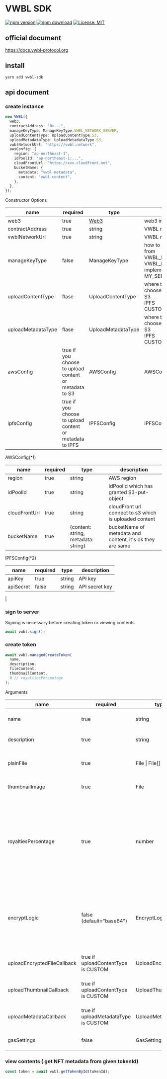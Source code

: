 # VWBL SDK

[![npm version](https://badge.fury.io/js/vwbl-sdk.svg)](https://badge.fury.io/js/vwbl-sdk) [![npm download](https://img.shields.io/npm/dt/vwbl-sdk.svg)](https://img.shields.io/npm/dt/vwbl-sdk.svg) [![License: MIT](https://img.shields.io/badge/License-MIT-yellow.svg)](https://opensource.org/licenses/MIT)

## official document

https://docs.vwbl-protocol.org

## install

`yarn add vwbl-sdk`

## api document

### create instance

```typescript
new VWBL({
  web3,
  contractAddress: "0x...",
  manageKeyType: ManageKeyType.VWBL_NETWORK_SERVER,
  uploadContentType: UploadContentType.S3,
  uploadMetadataType: UploadMetadataType.S3,
  vwblNetworkUrl: "https://vwbl.network",
  awsConfig: {
    region: "ap-northeast-1",
    idPoolId: "ap-northeast-1:...",
    cloudFrontUrl: "https://xxx.cloudfront.net",
    bucketName: {
      metadata: "vwbl-metadata",
      content: "vwbl-content",
    },
  },
});
```

Constructor Options

| name               | required                                                 | type                                       | description                                                                                                                                           |
| ------------------ | -------------------------------------------------------- | ------------------------------------------ | ----------------------------------------------------------------------------------------------------------------------------------------------------- |
| web3               | true                                                     | [Web3](https://www.npmjs.com/package/web3) | web3 instance                                                                                                                                         |
| contractAddress    | true                                                     | string                                     | VWBL nft's contract address                                                                                                                           |
| vwblNetworkUrl     | true                                                     | string                                     | VWBL network's url                                                                                                                                    |
| manageKeyType      | false                                                    | ManageKeyType                              | how to manage key, you can choose from <br> VWBL_NETWORK_SERVER <br> VWBL_NETWORK_CONSORTIUM(not implemented yet)<br> MY_SERVER(not implemented yet). |
| uploadContentType  | flase                                                    | UploadContentType                          | where to upload content, you can choose from <br> S3 <br> IPFS <br> CUSTOM                                                                            |
| uploadMetadataType | flase                                                    | UploadMetadataType                         | where to upload content, you can choose from <br> S3 <br> IPFS <br> CUSTOM                                                                            |
| awsConfig          | true if you choose to upload content or metadata to S3   | AWSConfig                                  | AWSConfig \*1                                                                                                                                         |
| ipfsConfig  | true if you choose to upload content or metadata to IPFS | IPFSConfig                                     | IPFSConfig \*2                                                                                                                     |

AWSConfig(*1)

| name          | required | type                                | description                                               |
| ------------- | -------- | ----------------------------------- | --------------------------------------------------------- |
| region        | true     | string                              | AWS region                                                |
| idPoolId      | true     | string                              | idPoolId which has granted S3-put-object                  |
| cloudFrontUrl | true     | string                              | cloudFront url connect to s3 which is uploaded content    |
| bucketName    | true     | {content: string, metadata: string} | bucketName of metadata and content, it's ok they are same |


IPFSConfig(*2)

| name          | required | type                                | description                                               |
| ------------- | -------- | ----------------------------------- | --------------------------------------------------------- |
| apiKey        | true     | string                              | API key                                                |
| apiSecret      | false     | string                              | API secret key                  |
|
### sign to server

Signing is necessary before creating token or viewing contents.

```typescript
await vwbl.sign();
```

### create token

```typescript
await vwbl.managedCreateToken(
  name,
  description,
  fileContent,
  thumbnailContent,
  0 // royaltiesPercentage
);
```

Arguments

| name                        | required                             | type                | description                                                                                                                                  |
| --------------------------- | ------------------------------------ | ------------------- | -------------------------------------------------------------------------------------------------------------------------------------------- |
| name                        | true                                 | string              | [ERC721](https://eips.ethereum.org/EIPS/eip-721) metadata name                                                                               |
| description                 | true                                 | string              | [ERC721](https://eips.ethereum.org/EIPS/eip-721) metadata description                                                                        |
| plainFile                   | true                                 | File \| File[]      | The data that only NFT owner can view                                                                                                        |
| thumbnailImage              | true                                 | File                | [ERC721](https://eips.ethereum.org/EIPS/eip-721) metadata image                                                                              |
| royaltiesPercentage         | true                                 | number              | If the marketplace supports EIP2981, this percentage of the sale price will be paid to the NFT creator every time the NFT is sold or re-sold |
| encryptLogic                | false (default="base64")             | EncryptLogic        | "base64" or "binary". Selection criteria: "base64" -> sutable for small data. "binary" -> sutable for large data.                            |
| uploadEncryptedFileCallback | true if uploadContentType is CUSTOM  | UploadEncryptedFile | you can custom upload function                                                                                                               |
| uploadThumbnailCallback     | true if uploadContentType is CUSTOM  | UploadThumbnail     | you can custom upload function                                                                                                               |
| uploadMetadataCallback      | true if uploadMetadataType is CUSTOM | UploadMetadata      | you can custom upload function                                                                                                               |
| gasSettings                 | false                                | GasSettings         | you can custom gas settings                                                                                                               |

### view contents ( get NFT metadata from given tokenId)

```typescript
const token = await vwbl.getTokenById(tokenId);
```
